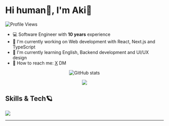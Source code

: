 # Hi human👋, I'm Aki🤖

![Profile Views](https://komarev.com/ghpvc/?username=akkie8&color=blueviolet)

- 💻 Software Engineer with **10 years** experience
- 🚀 I'm currently working on Web development with React, Next.js and TypeScript
- 🎨 I'm currently learning English, Backend development and UI/UX design
- 💌 How to reach me: [X](https://twitter.com/akiy_8) DM

<div align="center">

![GitHub stats](https://github-readme-stats.vercel.app/api?username=akkie8&show_icons=true&theme=dracula)

![](https://github-profile-summary-cards.vercel.app/api/cards/profile-details?username=akkie8&theme=dracula)

</div>

## Skills & Tech🪐

<img src="https://skillicons.dev/icons?i=html,css,js,typescript,sass,react,nextjs,vue,nuxtjs,angular,redux,tailwindcss,styledcomponents,materialui,bootstrap,vite,webpack,nodejs,npm,yarn,jest,vscode,git,github,githubactions,gitlab,vercel,netlify,supabase,firebase,docker,figma,notion,postman,unity,cpp,express,gmail,md" />

---
